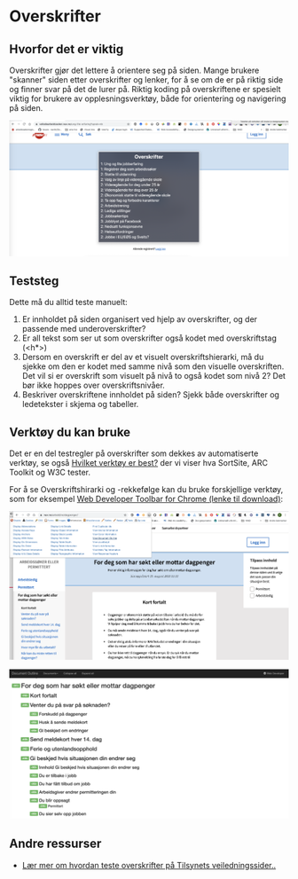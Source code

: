 # Overskrifter

## Hvorfor det er viktig
Overskrifter gjør det lettere å orientere seg på siden. Mange brukere "skanner" siden etter overskrifter og lenker, for å se om de er på riktig side og finner svar på det de lurer på. Riktig koding på overskriftene er spesielt viktig for brukere av opplesningsverktøy, både for orientering og navigering på siden.

![Overskriftsliste fra VoiceOver på nav-side](https://github.com/navikt/universell-utforming/blob/master/hvordan-faa-det-til/UU-testing/manuell-testing/overskriftsliste.png)

## Teststeg
Dette må du alltid teste manuelt:

1. Er innholdet på siden organisert ved hjelp av overskrifter, og der passende med underoverskrifter? 
2. Er all tekst som ser ut som overskrifter også kodet med overskriftstag (<h*>) 
3. Dersom en overskrift er del av et visuelt overskriftshierarki, må du sjekke om den er kodet med samme nivå som den visuelle overskriften. Det vil si er overskrift som visuelt på nivå to også kodet som nivå 2? Det bør ikke hoppes over overskriftsnivåer.
4. Beskriver overskriftene innholdet på siden? Sjekk både overskrifter og ledetekster i skjema og tabeller.  

## Verktøy du kan bruke
Det er en del testregler på overskrifter som dekkes av automatiserte verktøy, se også [Hvilket verktøy er best?](/hvordan-faa-det-til/UU-testing/automatisert-testing/hvilket-verktøy-er-best.md) der vi viser hva SortSite, ARC Toolkit og W3C tester.

For å se Overskriftshirarki og -rekkefølge kan du bruke forskjellige verktøy, som for eksempel [Web Developer Toolbar for Chrome (lenke til download)](https://chrome.google.com/webstore/detail/web-developer/bfbameneiokkgbdmiekhjnmfkcnldhhm?hl=no):

![WebDeveloperToolbar](https://github.com/navikt/universell-utforming/blob/master/hvordan-faa-det-til/UU-testing/manuell-testing/webdevelopertoolbar.png)

![Document Outline fra WebDeveloperToolbar](https://github.com/navikt/universell-utforming/blob/master/hvordan-faa-det-til/UU-testing/manuell-testing/docoutline.png)


## Andre ressurser
* [Lær mer om hvordan teste overskrifter på Tilsynets veiledningssider.. ](https://uu.difi.no/krav-og-regelverk/kom-i-gang/hvordan-teste-universell-utforming-av-ditt-nettsted#overskrifter)

